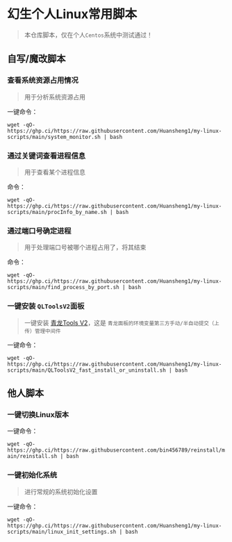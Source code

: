 # 幻生个人Linux常用脚本
> 本仓库脚本，仅在个人`Centos`系统中测试通过！

## 自写/魔改脚本
### 查看系统资源占用情况
> 用于分析系统资源占用

一键命令：

`wget -qO- https://ghp.ci/https://raw.githubusercontent.com/Huansheng1/my-linux-scripts/main/system_monitor.sh | bash`
### 通过关键词查看进程信息
> 用于查看某个进程信息

命令：

`wget -qO- https://ghp.ci/https://raw.githubusercontent.com/Huansheng1/my-linux-scripts/main/procInfo_by_name.sh | bash`
### 通过端口号确定进程
> 用于处理端口号被哪个进程占用了，将其结束

命令：

`wget -qO- https://ghp.ci/https://raw.githubusercontent.com/Huansheng1/my-linux-scripts/main/find_process_by_port.sh | bash`
### 一键安装 `QLToolsV2`面板
> 一键安装 [青龙Tools V2](https://github.com/nuanxinqing123/QLToolsV2)，这是 `青龙面板的环境变量第三方手动/半自动提交（上传）管理中间件`

一键命令：

`wget -qO- https://ghp.ci/https://raw.githubusercontent.com/Huansheng1/my-linux-scripts/main/QLToolsV2_fast_install_or_uninstall.sh | bash`

## 他人脚本
### 一键切换Linux版本
一键命令：

`wget -qO- https://ghp.ci/https://raw.githubusercontent.com/bin456789/reinstall/main/reinstall.sh | bash`
### 一键初始化系统
> 进行常规的系统初始化设置

一键命令：

`wget -qO- https://ghp.ci/https://raw.githubusercontent.com/Huansheng1/my-linux-scripts/main/linux_init_settings.sh | bash`
